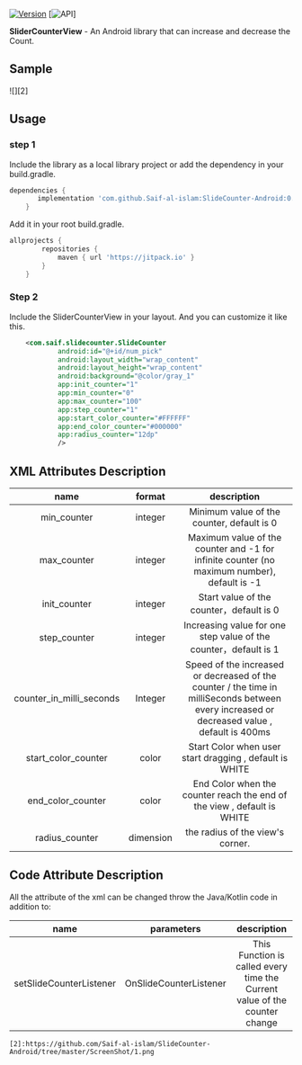 [![Version](https://jitpack.io/#Saif-al-islam/SlideCounter-Android/Tag)]()
[![API](https://img.shields.io/badge/API-%2B17-green.svg)]

**SliderCounterView** - An Android library that can increase and decrease the Count.

## Sample
![][2]

## Usage

### step 1

Include the library as a local library project or add the dependency in your build.gradle.

```groovy
dependencies {
	   implementation 'com.github.Saif-al-islam:SlideCounter-Android:0.1.0'
	}
```

Add it in your root build.gradle.

```groovy
allprojects {
		repositories {
			maven { url 'https://jitpack.io' }
		}
	}
```

### Step 2

Include the SliderCounterView in your layout. And you can customize it like this.

```xml
    <com.saif.slidecounter.SlideCounter
            android:id="@+id/num_pick"
            android:layout_width="wrap_content"
            android:layout_height="wrap_content"
            android:background="@color/gray_1"
            app:init_counter="1"
            app:min_counter="0"
            app:max_counter="100"
            app:step_counter="1"
            app:start_color_counter="#FFFFFF"
            app:end_color_counter="#000000"
            app:radius_counter="12dp"
            />
```

## XML Attributes Description

|name|format|description|
|:---:|:---:|:---:|
| min_counter | integer | Minimum value of the counter, default is 0
| max_counter | integer | Maximum value of the counter and -1 for infinite counter (no maximum number), default is -1
| init_counter | integer | Start value of the counter，default is 0
| step_counter | integer | Increasing value for one step value of the counter，default is 1
| counter_in_milli_seconds | Integer | Speed of the increased or decreased of the counter / the time in milliSeconds between every increased or decreased value , default is 400ms
| start_color_counter | color | Start Color when user start dragging , default is WHITE
| end_color_counter | color | End Color when the counter reach the end of the view , default is WHITE
| radius_counter | dimension | the radius of the view's corner.



## Code Attribute Description

All the attribute of the xml can be changed throw the Java/Kotlin code in addition to:

|name|parameters|description|
|:---:|:---:|:---:|
| setSlideCounterListener | OnSlideCounterListener | This Function is called every time the Current value of the counter change





    [2]:https://github.com/Saif-al-islam/SlideCounter-Android/tree/master/ScreenShot/1.png